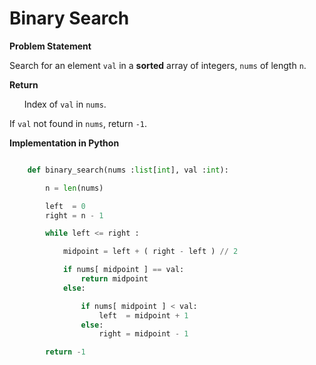 # Binary Search

**Problem Statement**

Search for an element `val` in a __sorted__ array of integers, `nums` of length `n`.

**Return**

&nbsp;&nbsp;&nbsp;&nbsp;&nbsp;&nbsp;Index of `val` in `nums`.

If `val` not found in `nums`, return `-1`.

**Implementation in Python**

```python

    def binary_search(nums :list[int], val :int):

        n = len(nums)

        left  = 0
        right = n - 1

        while left <= right :

            midpoint = left + ( right - left ) // 2

            if nums[ midpoint ] == val:
                return midpoint
            else:

                if nums[ midpoint ] < val:
                    left  = midpoint + 1
                else:
                    right = midpoint - 1

        return -1

